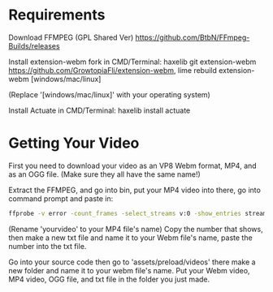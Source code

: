 # Requirements

Download FFMPEG (GPL Shared Ver) https://github.com/BtbN/FFmpeg-Builds/releases

Install extension-webm fork in CMD/Terminal: haxelib git extension-webm https://github.com/GrowtopiaFli/extension-webm, lime rebuild extension-webm [windows/mac/linux]

(Replace '[windows/mac/linux]' with your operating system)

 Install Actuate in CMD/Terminal: haxelib install actuate

# Getting Your Video

First you need to download your video as an VP8 Webm format, MP4, and as an OGG file. (Make sure they all have the same name!)

Extract the FFMPEG, and go into bin, put your MP4 video into there, go into command prompt and paste in:
```cmd
ffprobe -v error -count_frames -select_streams v:0 -show_entries stream=nb_read_frames -of default=nokey=1:noprint_wrappers=1 "yourvideo.mp4"
```
(Rename 'yourvideo' to your MP4 file's name) Copy the number that shows, then make a new txt file and name it to your Webm file's name, paste the number into the txt file.

Go into your source code then go to 'assets/preload/videos' there make a new folder and name it to your webm file's name.
Put your Webm video, MP4 video, OGG file, and txt file in the folder you just made.
